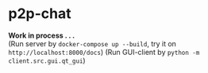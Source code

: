 # p2p-chat

**Work in process . . .**  
(Run server by `docker-compose up --build`, try it on `http://localhost:8000/docs`)
(Run GUI-client by `python -m client.src.gui.qt_gui`)

